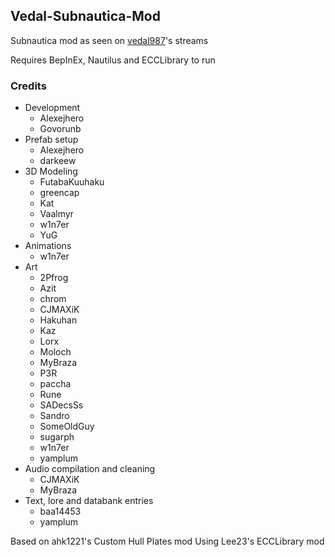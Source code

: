 ## Vedal-Subnautica-Mod
Subnautica mod as seen on [vedal987](https://twitch.tv/vedal987)'s streams

Requires BepInEx, Nautilus and ECCLibrary to run

### Credits

- Development
  - Alexejhero
  - Govorunb
- Prefab setup
  - Alexejhero
  - darkeew
- 3D Modeling
  - FutabaKuuhaku
  - greencap
  - Kat
  - Vaalmyr
  - w1n7er
  - YuG
- Animations
  - w1n7er
- Art
  - 2Pfrog
  - Azit
  - chrom
  - CJMAXiK
  - Hakuhan
  - Kaz
  - Lorx
  - Moloch
  - MyBraza
  - P3R
  - paccha
  - Rune
  - SADecsSs
  - Sandro
  - SomeOldGuy
  - sugarph
  - w1n7er
  - yamplum
- Audio compilation and cleaning
  - CJMAXiK
  - MyBraza
- Text, lore and databank entries
  - baa14453
  - yamplum

Based on ahk1221's Custom Hull Plates mod
Using Lee23's ECCLibrary mod
